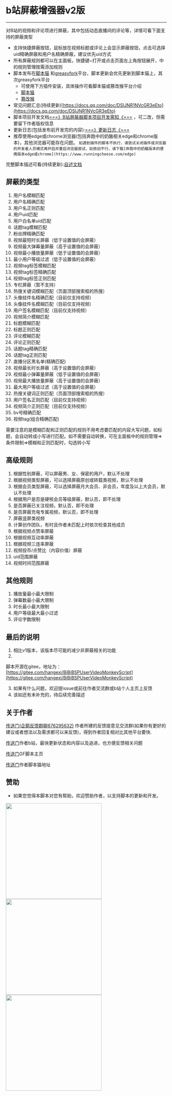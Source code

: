 # b站屏蔽增强器v2版

<hr>
对B站的视频和评论项进行屏蔽，其中包括动态直播间的评论等，详情可看下面支持的屏蔽类型

- 支持快捷屏蔽按钮，鼠标放在视频标题或评论上会显示屏蔽按钮，点击可选择uid精确屏蔽和用户名精确屏蔽，建议优先uid方式
- 所有屏蔽规则都可以在主面板，快捷键~打开或点击页面左上角按钮展开，中的规则管理按需添加规则
- 脚本发布在[脚本猫](https://scriptcat.org/zh-CN/script-show-page/1029/)
  和[greasyfork](https://greasyfork.org/zh-CN/scripts/461382)平台，脚本更新会优先更新到脚本猫上，其次greasyfork平台
  - 可使用下方插件安装，具体操作可看脚本猫或篡改猴平台介绍
  - [脚本猫](https://scriptcat.org/)
  - [篡改猴](https://chrome.zzzmh.cn/info/dhdgffkkebhmkfjojejmpbldmpobfkfo)
- 常见问题汇总(持续更新)[https://docs.qq.com/doc/DSlJNR1NVcGR3eEto](https://docs.qq.com/doc/DSlJNR1NVcGR3eEto)
- 脚本项目开发文档[===》B站屏蔽器脚本项目开发需知《===](https://docs.qq.com/doc/DSkdTQ1p1aFNnVnRS?no_promotion=1)
  ，可二改，但需要留下作者版权信息
- 更新日志(包括发布前开发完的内容):[===》更新日志《===](https://docs.qq.com/doc/DSnhjSVZmRkpCd0Nj)
- 推荐使用edge或chrome浏览器(包括奔跑中的奶酪相关edge和chrome版本)，其他浏览器可能存在问题。
  ``
  如遇到插件的脚本不执行，请尝试关闭插件或浏览器的开发者人员模式再开启并重启浏览器尝试，如依旧不行，请下载[奔跑中的奶酪版本的便携版本edge或chrome](https://www.runningcheese.com/edge)
  ``

完整脚本描述可看(持续更新):[自述文档](https://docs.qq.com/doc/DSmJqSkhFaktBeUdk?u=1a1ff7b128d64f188a8bfb71b5acb28c)

## 屏蔽的类型

1. 用户名模糊匹配
2. 用户名精确匹配
3. 用户名正则匹配
4. 用户uid匹配
5. 用户白名单uid匹配
6. 话题tag模糊匹配
7. 粉丝牌精确匹配
8. 视频最短时长屏蔽（低于设置值的会屏蔽）
9. 视频最大弹幕量屏蔽（高于设置值的会屏蔽）
10. 视频最小播放量屏蔽（低于设置值的会屏蔽）
11. 最小用户等级过滤（低于设置值的会屏蔽）
12. 视频tag标签模糊匹配
13. 视频tag标签精确匹配
14. 视频tag标签正则匹配
15. 专栏屏蔽（暂不支持）
16. 热搜关键词模糊匹配（页面顶部搜索框的热搜）
17. 头像挂件名精确匹配（目前仅支持视频）
18. 头像挂件名模糊匹配（目前仅支持视频）
19. 用户签名模糊匹配（目前仅支持视频）
20. 视频简介模糊匹配
21. 标题模糊匹配
22. 标题正则匹配
23. 评论模糊匹配
24. 评论正则匹配
25. 话题tag精确匹配
26. 话题tag正则匹配
27. 直播分区黑名单(精确匹配)
28. 视频最长时长屏蔽（高于设置值的会屏蔽）
29. 视频最小弹幕量屏蔽（低于设置值的会屏蔽）
30. 视频最大播放量屏蔽（高于设置值的会屏蔽）
31. 最大用户等级过滤（高于设置值的会屏蔽）
32. 热搜关键词正则匹配（页面顶部搜索框的热搜）
33. 用户签名正则匹配（目前仅支持视频）
34. 视频简介正则匹配（目前仅支持视频）
35. bv号精确匹配
36. 视频tag(组合精确匹配)

需要注意的是模糊匹配和正则匹配的规则不用考虑要匹配的内容大写问题，如标题，会自动转成小写进行匹配。如不需要自动转换，可在主面板中的规则管理=>
条件限制=>模糊和正则匹配时，勾选转小写

## 高级规则

1. 根据性别屏蔽，可以屏蔽男、女、保密的用户，默认不处理
2. 根据视频类型屏蔽，可以选择屏蔽原创或转载类视频，默认不处理
3. 根据会员类型屏蔽，可以选择屏蔽月大会员、非会员，年度及以上大会员，默认不处理
4. 根据用户是否是硬核会员等级屏蔽，默认否，即不处理
5. 是否屏蔽已关注视频，默认否，即不处理
6. 是否屏蔽充电专属视频，默认否，即不处理
7. 屏蔽竖屏类视频
8. 计算创作团队，有时且作者未匹配上时依次检查其他成员
9. 根据视频点赞率屏蔽
10. 根据视频互动率屏蔽
11. 根据视频三连率屏蔽
12. 视频投币/点赞比（内容价值）屏蔽
13. uid范围屏蔽
14. 视频时间范围屏蔽

## 其他规则

1. 播放量最小最大限制
2. 弹幕数最小最大限制
3. 时长最小最大限制
4. 用户等级最大最小过滤
5. 评论字数限制

## 最后的说明

1. 相比v1版本，该版本尽可能的减少非屏蔽相关的功能
2.

脚本开源在gitee，地址为：[https://gitee.com/hangexi/BiBiBSPUserVideoMonkeyScript](https://gitee.com/hangexi/BiBiBSPUserVideoMonkeyScript)

3. 如果有什么问题，欢迎提issue或前往作者交流群或b站个人主页上反馈
4. 该如还有未补充的，待后续完善描述

## 关于作者

[传送门\(企鹅反馈群聊876295632\)](http://qm.qq.com/cgi-bin/qm/qr?_wv=1027&k=tFU0xLt1uO5u5CXI2ktQRLh_XGAHBl7C&authKey=KAf4rICQYjfYUi66WelJAGhYtbJLILVWumOm%2BO9nM5fNaaVuF9Iiw3dJoPsVRUak&noverify=0&group_code=876295632)
作者所建的反馈提意见交流群(如果你有更好的建议或者想法以及需求都可以来反馈)，得到作者回复相对比其他平台要快.

[传送门](https://space.bilibili.com/473239155/dynamic)作者b站，最快更新状态和内容以及追进，也方便反馈相关问题

[传送门](https://greasyfork.org/zh-CN/scripts/461382)GF脚本主页

[传送门](https://scriptcat.org/zh-CN/users/96219)作者脚本猫地址

## 赞助

- 如果您觉得本脚本对您有帮助，欢迎赞助作者，以支持脚本的更新和开发。

<img src="https://www.mikuchase.ltd/img/paymentCodeZFB.webp" width="300">
<img src="https://www.mikuchase.ltd/img/paymentCodeWX.webp" width="300">
<img src="https://www.mikuchase.ltd/img/paymentCodeQQ.webp" width="300">
